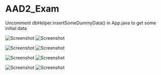 # AAD2_Exam


Uncomment dbHelper.insertSomeDummyData() in App.java to get some initial data


![Screenshot](aad2_8.png) ![Screenshot](aad2_7.png)

![Screenshot](aad2_6.png) ![Screenshot](aad2_4.png)

![Screenshot](aad2_3.png) ![Screenshot](aad2_2.png)

![Screenshot](aad2_1.png) ![Screenshot](aad2_5.png)
